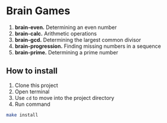# Brain Games

1. **brain-even.** Determining an even number
2. **brain-calc.** Arithmetic operations
3. **brain-gcd.** Determining the largest common divisor
4. **brain-progression.** Finding missing numbers in a sequence
5. **brain-prime.** Determining a prime number

## How to install

1. Clone this project
2. Open terminal
3. Use `cd` to move into the project directory
4. Run command 
```bash
make install
```
